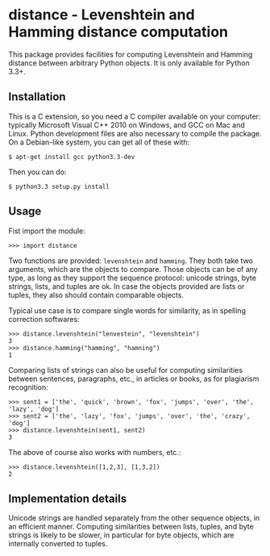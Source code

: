 distance - Levenshtein and Hamming distance computation
=======================================================

This package provides facilities for computing Levenshtein and Hamming distance between arbitrary Python objects. It is only available for Python 3.3+.


Installation
------------

This is a C extension, so you need a C compiler available on your computer: typically Microsoft Visual C++ 2010 on Windows, and GCC on Mac and Linux. Python development files are also necessary to compile the package. On a Debian-like system, you can get all of these with:

	$ apt-get install gcc python3.3-dev

Then you can do:

	$ python3.3 setup.py install


Usage
-----

Fist import the module:

	>>> import distance

Two functions are provided: `levenshtein` and `hamming`. They both take two arguments, which are the objects to compare. Those objects can be of any type, as long as they support the sequence protocol: unicode strings, byte strings, lists, and tuples are ok. In case the objects provided are lists or tuples, they also should contain comparable objects.

Typical use case is to compare single words for similarity, as in spelling correction softwares:

	>>> distance.levenshtein("lenvestein", "levenshtein")
	3
	>>> distance.hamming("hamming", "hamning")
	1

Comparing lists of strings can also be useful for computing similarities between sentences, paragraphs, etc., in articles or books, as for plagiarism recognition:

	>>> sent1 = ['the', 'quick', 'brown', 'fox', 'jumps', 'over', 'the', 'lazy', 'dog']
	>>> sent2 = ['the', 'lazy', 'fox', 'jumps', 'over', 'the', 'crazy', 'dog']
	>>> distance.levenshtein(sent1, sent2)
	3

The above of course also works with numbers, etc.:

	>>> distance.levenshtein([1,2,3], [1,3,2])
	2


Implementation details
----------------------

Unicode strings are handled separately from the other sequence objects, in an efficient manner. Computing similarities between lists, tuples, and byte strings is likely to be slower, in particular for byte objects, which are internally converted to tuples.
